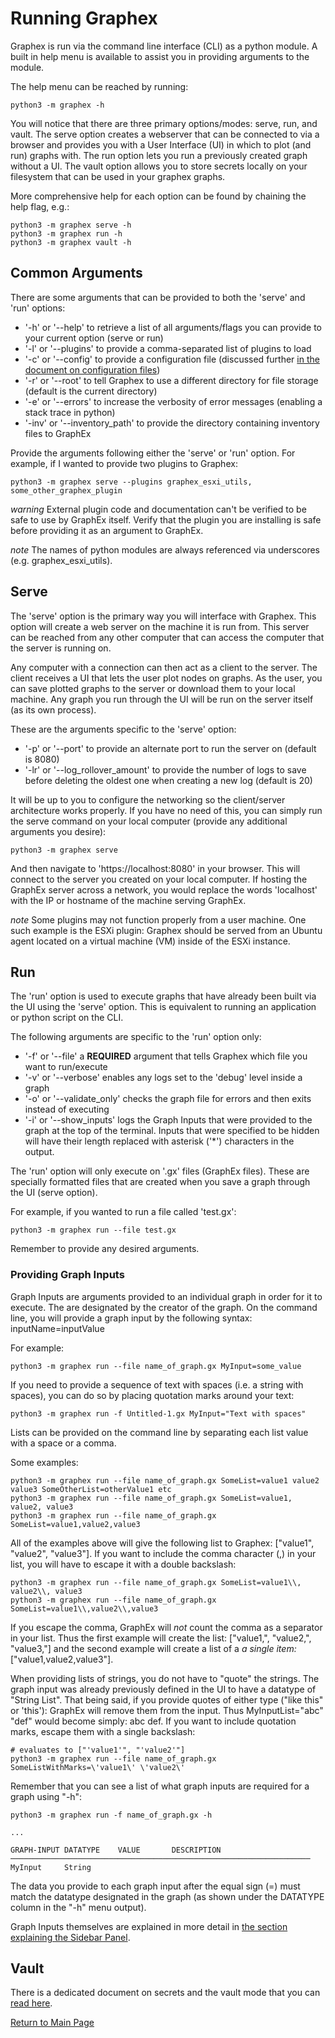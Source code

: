 # Running Graphex

Graphex is run via the command line interface (CLI) as a python module. A built in help menu is available to assist you in providing arguments to the module.

The help menu can be reached by running:
```
python3 -m graphex -h
```

You will notice that there are three primary options/modes: serve, run, and vault. The serve option creates a webserver that can be connected to via a browser and provides you with a User Interface (UI) in which to plot (and run) graphs with. The run option lets you run a previously created graph without a UI. The vault option allows you to store secrets locally on your filesystem that can be used in your graphex graphs.

More comprehensive help for each option can be found by chaining the help flag, e.g.:
```
python3 -m graphex serve -h
python3 -m graphex run -h
python3 -m graphex vault -h
```

## Common Arguments

There are some arguments that can be provided to both the 'serve' and 'run' options:
- '-h' or '--help' to retrieve a list of all arguments/flags you can provide to your current option (serve or run)
- '-l' or '--plugins' to provide a comma-separated list of plugins to load
- '-c' or '--config' to provide a configuration file (discussed further [in the document on configuration files](../advanced/config.md))
- '-r' or '--root' to tell Graphex to use a different directory for file storage (default is the current directory)
- '-e' or '--errors' to increase the verbosity of error messages (enabling a stack trace in python)
- '-inv' or '--inventory_path' to provide the directory containing inventory files to GraphEx

Provide the arguments following either the 'serve' or 'run' option. For example, if I wanted to provide two plugins to Graphex:
```
python3 -m graphex serve --plugins graphex_esxi_utils, some_other_graphex_plugin
```

$warning$ External plugin code and documentation can't be verified to be safe to use by GraphEx itself. Verify that the plugin you are installing is safe before providing it as an argument to GraphEx.

$note$ The names of python modules are always referenced via underscores (e.g. graphex_esxi_utils).

## Serve

The 'serve' option is the primary way you will interface with Graphex. This option will create a web server on the machine it is run from. This server can be reached from any other computer that can access the computer that the server is running on.

Any computer with a connection can then act as a client to the server. The client receives a UI that lets the user plot nodes on graphs. As the user, you can save plotted graphs to the server or download them to your local machine. Any graph you run through the UI will be run on the server itself (as its own process).

These are the arguments specific to the 'serve' option:
- '-p' or '--port' to provide an alternate port to run the server on (default is 8080)
- '-lr' or '--log_rollover_amount' to provide the number of logs to save before deleting the oldest one when creating a new log (default is 20)

It will be up to you to configure the networking so the client/server architecture works properly. If you have no need of this, you can simply run the serve command on your local computer (provide any additional arguments you desire):
```
python3 -m graphex serve
```

And then navigate to 'https://localhost:8080' in your browser. This will connect to the server you created on your local computer. If hosting the GraphEx server across a network, you would replace the words 'localhost' with the IP or hostname of the machine serving GraphEx.

$note$ Some plugins may not function properly from a user machine. One such example is the ESXi plugin: Graphex should be served from an Ubuntu agent located on a virtual machine (VM) inside of the ESXi instance.

## Run

The 'run' option is used to execute graphs that have already been built via the UI using the 'serve' option. This is equivalent to running an application or python script on the CLI.

The following arguments are specific to the 'run' option only:
- '-f' or '--file' a **REQUIRED** argument that tells Graphex which file you want to run/execute
- '-v' or '--verbose' enables any logs set to the 'debug' level inside a graph
- '-o' or '--validate_only' checks the graph file for errors and then exits instead of executing 
- '-i' or '--show_inputs' logs the Graph Inputs that were provided to the graph at the top of the terminal. Inputs that were specified to be hidden will have their length replaced with asterisk ('*') characters in the output.

The 'run' option will only execute on '.gx' files (GraphEx files). These are specially formatted files that are created when you save a graph through the UI (serve option).

For example, if you wanted to run a file called 'test.gx':
```
python3 -m graphex run --file test.gx
```

Remember to provide any desired arguments.

### Providing Graph Inputs

Graph Inputs are arguments provided to an individual graph in order for it to execute. The are designated by the creator of the graph. On the command line, you will provide a graph input by the following syntax: inputName=inputValue

For example:
```
python3 -m graphex run --file name_of_graph.gx MyInput=some_value
```

If you need to provide a sequence of text with spaces (i.e. a string with spaces), you can do so by placing quotation marks around your text:
```
python3 -m graphex run -f Untitled-1.gx MyInput="Text with spaces"
```

Lists can be provided on the command line by separating each list value with a space or a comma.

Some examples:
```
python3 -m graphex run --file name_of_graph.gx SomeList=value1 value2 value3 SomeOtherList=otherValue1 etc
python3 -m graphex run --file name_of_graph.gx SomeList=value1, value2, value3
python3 -m graphex run --file name_of_graph.gx SomeList=value1,value2,value3
```

All of the examples above will give the following list to Graphex: ["value1", "value2", "value3"]. If you want to include the comma character (,) in your list, you will have to escape it with a double backslash:
```
python3 -m graphex run --file name_of_graph.gx SomeList=value1\\, value2\\, value3
python3 -m graphex run --file name_of_graph.gx SomeList=value1\\,value2\\,value3
```

If you escape the comma, GraphEx will *not* count the comma as a separator in your list. Thus the first example will create the list: ["value1,", "value2,", "value3,"] and the second example will create a list of a *a single item:* ["value1,value2,value3"].

When providing lists of strings, you do not have to "quote" the strings. The graph input was already previously defined in the UI to have a datatype of "String List". That being said, if you provide quotes of either type ("like this" or 'this'): GraphEx will remove them from the input. Thus MyInputList="abc" "def" would become simply: abc def. If you want to include quotation marks, escape them with a single backslash:
```
# evaluates to ["'value1'", "'value2'"]
python3 -m graphex run --file name_of_graph.gx SomeListWithMarks=\'value1\' \'value2\'
```

Remember that you can see a list of what graph inputs are required for a graph using "-h":
```
python3 -m graphex run -f name_of_graph.gx -h

...

GRAPH-INPUT DATATYPE    VALUE       DESCRIPTION                    
───────────────────────────────────────────────────────────────────
MyInput     String 
```

The data you provide to each graph input after the equal sign (=) must match the datatype designated in the graph (as shown under the DATATYPE column in the "-h" menu output).

Graph Inputs themselves are explained in more detail in [the section explaining the Sidebar Panel](../ui/sidebar.md).

## Vault

There is a dedicated document on secrets and the vault mode that you can [read here](../advanced/secrets.md).


[Return to Main Page](../index.md)
